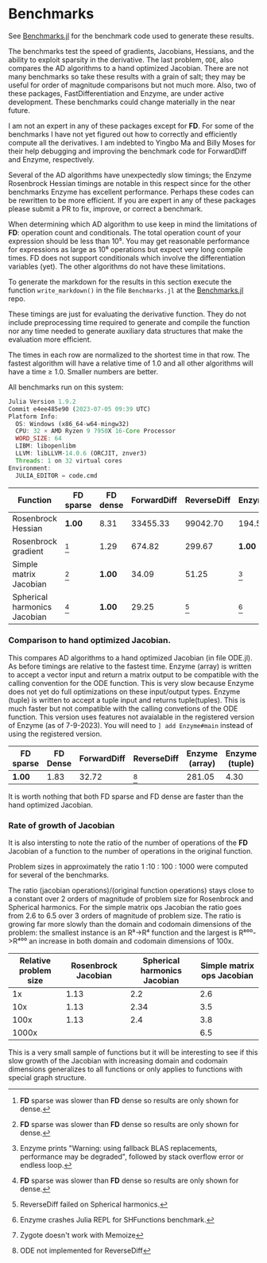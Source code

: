 # Benchmarks
See [Benchmarks.jl](https://github.com/brianguenter/Benchmarks) for the benchmark code used to generate these results.

The benchmarks test the speed of gradients, Jacobians, Hessians, and the ability to exploit sparsity in the derivative. The last problem, `ODE`, also compares the AD algorithms to a hand optimized Jacobian. There are not many benchmarks so take these results with a grain of salt; they may be useful for order of magnitude comparisons but not much more. Also, two of these packages, FastDifferentiation and Enzyme, are under active development. These benchmarks could change materially in the near future.

I am not an expert in any of these packages except for **FD**. For some of the benchmarks I have not yet figured out how to correctly and efficiently compute all the derivatives. I am indebted to Yingbo Ma and Billy Moses for their help debugging and improving the benchmark code for ForwardDiff and Enzyme, respectively. 

Several of the AD algorithms have unexpectedly slow timings; the Enzyme Rosenbrock Hessian timings are notable in this respect since for the other benchmarks Enzyme has excellent performance. Perhaps these codes can be rewritten to be more efficient. If you are expert in any of these packages please submit a PR to fix, improve, or correct a benchmark.

When determining which AD algorithm to use keep in mind the limitations of **FD**: operation count and conditionals. The total operation count of your expression should be less than 10⁵. You may get reasonable performance for expressions as large as 10⁶ operations but expect very long compile times. FD does not support conditionals which involve the differentiation variables (yet). The other algorithms do not have these limitations.

To generate the markdown for the results in this section execute the function `write_markdown()` in the file `Benchmarks.jl` at the [Benchmarks.jl](https://github.com/brianguenter/Benchmarks) repo.
    
These timings are just for evaluating the derivative function. They do not include preprocessing time required to generate and compile the function nor any time needed to generate auxiliary data structures that make the evaluation more efficient.

The times in each row are normalized to the shortest time in that row. The fastest algorithm will have a relative time of 1.0 and all other algorithms will have a time ≥ 1.0. Smaller numbers are better.

All benchmarks run on this system:
```julia 
Julia Version 1.9.2
Commit e4ee485e90 (2023-07-05 09:39 UTC)
Platform Info:
  OS: Windows (x86_64-w64-mingw32)
  CPU: 32 × AMD Ryzen 9 7950X 16-Core Processor            
  WORD_SIZE: 64
  LIBM: libopenlibm
  LLVM: libLLVM-14.0.6 (ORCJIT, znver3)
  Threads: 1 on 32 virtual cores
Environment:
  JULIA_EDITOR = code.cmd
``` 

| Function | FD sparse | FD dense | ForwardDiff | ReverseDiff | Enzyme | Zygote |
|---------|-----------|----------|-------------|-------------|--------|--------|
| Rosenbrock Hessian | **1.00** | 8.31 | 33455.33 | 99042.70 | 194.5 | 85003.60 |
| Rosenbrock gradient | [^1] | 1.29 | 674.82 | 299.67 | **1.00** | 4208.30 |
| Simple matrix Jacobian | [^1] | **1.00** | 34.09 | 51.25 | [^50] | 125.26 |
| Spherical harmonics Jacobian | [^1] | **1.00** | 29.25 | [^40] | [^51] | [^6] |
[^1]: **FD** sparse was slower than **FD** dense so results are only shown for dense.
[^1]: **FD** sparse was slower than **FD** dense so results are only shown for dense.
[^50]: Enzyme prints "Warning: using fallback BLAS replacements, performance may be degraded", followed by stack overflow error or endless loop.
[^1]: **FD** sparse was slower than **FD** dense so results are only shown for dense.
[^40]: ReverseDiff failed on Spherical harmonics.
[^51]: Enzyme crashes Julia REPL for SHFunctions benchmark.
[^6]: Zygote doesn't work with Memoize


 ### Comparison to hand optimized Jacobian.
This compares AD algorithms to a hand optimized Jacobian (in file ODE.jl). As before timings are relative to the fastest time.
Enzyme (array) is written to accept a vector input and return a matrix output to be compatible with the calling convention for the ODE function. This is very slow because Enzyme does not yet do full optimizations on these input/output types. Enzyme (tuple) is written to accept a tuple input and returns tuple(tuples). This is much faster but not compatible with the calling convetions of the ODE function. This version uses features not avaialable in the registered version of Enzyme (as of 7-9-2023). You will need to `] add Enzyme#main` instead of using the registered version.

| FD sparse | FD Dense | ForwardDiff | ReverseDiff | Enzyme (array) | Enzyme (tuple) | Zygote | Hand optimized|
|-----------|----------|-------------|-------------|----------------|----------------|--------|---------------|
 **1.00** | 1.83 | 32.72 | [^41] | 281.05 | 4.30 | 554767.55 | 2.50 |


It is worth nothing that both FD sparse and FD dense are faster than the hand optimized Jacobian.
[^41]: ODE not implemented for ReverseDiff


### Rate of growth of Jacobian
It is also intersting to note the ratio of the number of operations of the **FD** Jacobian of a function to the number of operations in the original function. 

Problem sizes in approximately the ratio 1 \:10 \: 100 \: 1000 were computed for several of the benchmarks.

The ratio (jacobian operations)/(original function operations) stays close to a constant over 2 orders of magnitude of problem size for Rosenbrock and Spherical harmonics. For the simple matrix ops Jacobian the ratio goes from 2.6 to 6.5 over 3 orders of magnitude of problem size. The ratio is growing far more slowly than the domain and codomain dimensions of the problem: the smallest instance is an R⁸->R⁴ function and the largest is R⁸⁰⁰->R⁴⁰⁰ an increase in both domain and codomain dimensions of 100x.

|Relative problem size | Rosenbrock Jacobian | Spherical harmonics Jacobian | Simple matrix ops Jacobian |
|-------|---------------------|------------------------------|------------------------|
|  1x     | 1.13                | 2.2                          |          2.6           |
|  10x     | 1.13                | 2.34                          |          3.5          |
|  100x     | 1.13                | 2.4                          |          3.8          |
| 1000x     |                      |                             |          6.5          |

This is a very small sample of functions but it will be interesting to see if this slow growth of the Jacobian with increasing domain and codomain dimensions generalizes to all functions or only applies to functions with special graph structure.


